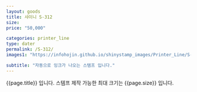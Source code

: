 ```yaml
---
layout: goods
title: 샤이니 S-312
size: 
price: "50,000"

categories: printer_line
type: dater
permalink: /S-312/
images1: "https://infohojin.github.io/shinystamp_images/Printer_Line/S-312/S-312_1.jpg"

subtitle: "자동으로 잉크가 나오는 스템프 입니다."
---
```


{{page.title}} 입니다. 스템프 제작 가능한 최대 크기는 {{page.size}} 입니다.
